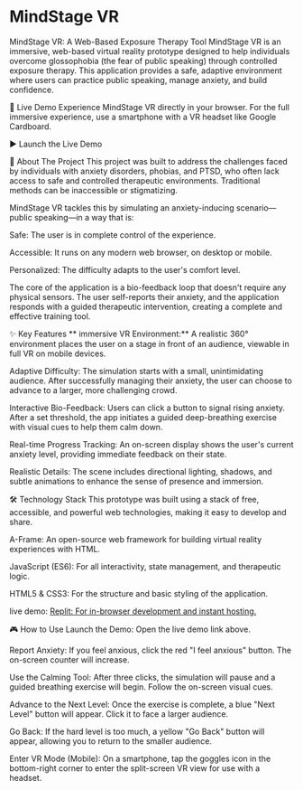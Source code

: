 # MindStage VR
MindStage VR: A Web-Based Exposure Therapy Tool
MindStage VR is an immersive, web-based virtual reality prototype designed to help individuals overcome glossophobia (the fear of public speaking) through controlled exposure therapy. This application provides a safe, adaptive environment where users can practice public speaking, manage anxiety, and build confidence.

🚀 Live Demo
Experience MindStage VR directly in your browser. For the full immersive experience, use a smartphone with a VR headset like Google Cardboard.

▶️ Launch the Live Demo

🎯 About The Project
This project was built to address the challenges faced by individuals with anxiety disorders, phobias, and PTSD, who often lack access to safe and controlled therapeutic environments. Traditional methods can be inaccessible or stigmatizing.

MindStage VR tackles this by simulating an anxiety-inducing scenario—public speaking—in a way that is:

Safe: The user is in complete control of the experience.

Accessible: It runs on any modern web browser, on desktop or mobile.

Personalized: The difficulty adapts to the user's comfort level.

The core of the application is a bio-feedback loop that doesn't require any physical sensors. The user self-reports their anxiety, and the application responds with a guided therapeutic intervention, creating a complete and effective training tool.

✨ Key Features
** immersive VR Environment:** A realistic 360° environment places the user on a stage in front of an audience, viewable in full VR on mobile devices.

Adaptive Difficulty: The simulation starts with a small, unintimidating audience. After successfully managing their anxiety, the user can choose to advance to a larger, more challenging crowd.

Interactive Bio-Feedback: Users can click a button to signal rising anxiety. After a set threshold, the app initiates a guided deep-breathing exercise with visual cues to help them calm down.

Real-time Progress Tracking: An on-screen display shows the user's current anxiety level, providing immediate feedback on their state.

Realistic Details: The scene includes directional lighting, shadows, and subtle animations to enhance the sense of presence and immersion.

🛠️ Technology Stack
This prototype was built using a stack of free, accessible, and powerful web technologies, making it easy to develop and share.

A-Frame: An open-source web framework for building virtual reality experiences with HTML.

JavaScript (ES6): For all interactivity, state management, and therapeutic logic.

HTML5 & CSS3: For the structure and basic styling of the application.

live demo:
[Replit: For in-browser development and instant hosting.](https://c47da24b-7cc8-4096-9806-e7ca6378862c-00-2udqo85utygw.pike.replit.dev/)

🎮 How to Use
Launch the Demo: Open the live demo link above.

Report Anxiety: If you feel anxious, click the red "I feel anxious" button. The on-screen counter will increase.

Use the Calming Tool: After three clicks, the simulation will pause and a guided breathing exercise will begin. Follow the on-screen visual cues.

Advance to the Next Level: Once the exercise is complete, a blue "Next Level" button will appear. Click it to face a larger audience.

Go Back: If the hard level is too much, a yellow "Go Back" button will appear, allowing you to return to the smaller audience.

Enter VR Mode (Mobile): On a smartphone, tap the goggles icon in the bottom-right corner to enter the split-screen VR view for use with a headset.
